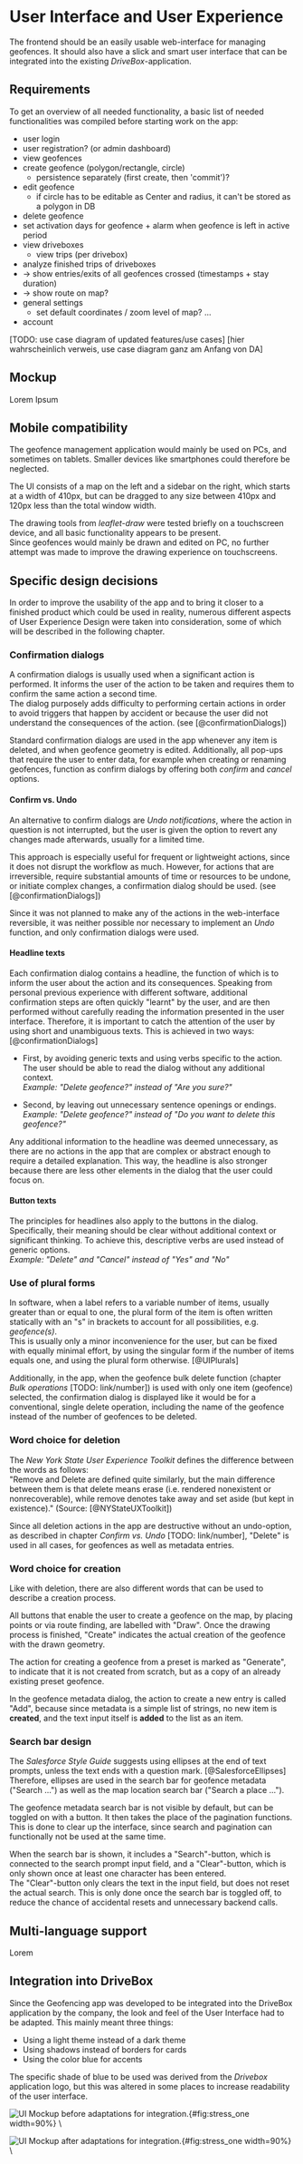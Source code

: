 # User Interface and User Experience
The frontend should be an easily usable web-interface for managing geofences. It should also have a slick and smart user interface that can be integrated into the existing _DriveBox_-application.


## Requirements
To get an overview of all needed functionality, a basic list of needed functionalities was compiled before starting work on the app:

- user login
- user registration? (or admin dashboard)
- view geofences
- create geofence (polygon/rectangle, circle)
  - persistence separately (first create, then 'commit')?
- edit geofence
  - if circle has to be editable as Center and radius, it can't be stored as a polygon in DB
- delete geofence
- set activation days for geofence + alarm when geofence is left in active period
- view driveboxes
  - view trips (per drivebox)
- analyze finished trips of driveboxes
- -> show entries/exits of all geofences crossed (timestamps + stay duration)
- -> show route on map?
- general settings
  - set default coordinates / zoom level of map? ...
- account

[comment]: <> (This is a list made when we started working, maybe it should be updated to include all current functionality)

[TODO: use case diagram of updated features/use cases]
[hier wahrscheinlich verweis, use case diagram ganz am Anfang von DA]


## Mockup
Lorem Ipsum


## Mobile compatibility
The geofence management application would mainly be used on PCs, and sometimes on tablets. Smaller devices like smartphones could therefore be neglected.

The UI consists of a map on the left and a sidebar on the right, which starts at a width of 410px, but can be dragged to any size between 410px and 120px less than the total window width.

The drawing tools from _leaflet-draw_ were tested briefly on a touchscreen device, and all basic functionality appears to be present.\
Since geofences would mainly be drawn and edited on PC, no further attempt was made to improve the drawing experience on touchscreens.


## Specific design decisions
In order to improve the usability of the app and to bring it closer to a finished product which could be used in reality, numerous different aspects of User Experience Design were taken into consideration, some of which will be described in the following chapter.


### Confirmation dialogs
A confirmation dialogs is usually used when a significant action is performed. It informs the user of the action to be taken and requires them to confirm the same action a second time.\
The dialog purposely adds difficulty to performing certain actions in order to avoid triggers that happen by accident or because the user did not understand the consequences of the action. (see [@confirmationDialogs])

Standard confirmation dialogs are used in the app whenever any item is deleted, and when geofence geometry is edited. Additionally, all pop-ups that require the user to enter data, for example when creating or renaming geofences, function as confirm dialogs by offering both _confirm_ and _cancel_ options.


#### Confirm vs. Undo
An alternative to confirm dialogs are _Undo notifications_, where the action in question is not interrupted, but the user is given the option to revert any changes made afterwards, usually for a limited time.

This approach is especially useful for frequent or lightweight actions, since it does not disrupt the workflow as much. However, for actions that are irreversible, require substantial amounts of time or resources to be undone, or initiate complex changes, a confirmation dialog should be used. (see [@confirmationDialogs])

Since it was not planned to make any of the actions in the web-interface reversible, it was neither possible nor necessary to implement an _Undo_ function, and only confirmation dialogs were used.


#### Headline texts
Each confirmation dialog contains a headline, the function of which is to inform the user about the action and its consequences. Speaking from personal previous experience with different software, additional confirmation steps are often quickly "learnt" by the user, and are then performed without carefully reading the information presented in the user interface. Therefore, it is important to catch the attention of the user by using short and unambiguous texts. This is achieved in two ways: [@confirmationDialogs]

- First, by avoiding generic texts and using verbs specific to the action. The user should be able to read the dialog without any additional context.\
_Example: "Delete geofence?" instead of "Are you sure?"_

- Second, by leaving out unnecessary sentence openings or endings.\
_Example: "Delete geofence?" instead of "Do you want to delete this geofence?"_

Any additional information to the headline was deemed unnecessary, as there are no actions in the app that are complex or abstract enough to require a detailed explanation. This way, the headline is also stronger because there are less other elements in the dialog that the user could focus on.


#### Button texts
The principles for headlines also apply to the buttons in the dialog. Specifically, their meaning should be clear without additional context or significant thinking. To achieve this, descriptive verbs are used instead of generic options.\
_Example: "Delete" and "Cancel" instead of "Yes" and "No"_ 


### Use of plural forms
In software, when a label refers to a variable number of items, usually greater than or equal to one, the plural form of the item is often written statically with an "s" in brackets to account for all possibilities, e.g. _geofence(s)_.\
This is usually only a minor inconvenience for the user, but can be fixed with equally minimal effort, by using the singular form if the number of items equals one, and using the plural form otherwise. [@UIPlurals]

Additionally, in the app, when the geofence bulk delete function (chapter _Bulk operations_ [TODO: link/number]) is used with only one item (geofence) selected, the confirmation dialog is displayed like it would be for a conventional, single delete operation, including the name of the geofence instead of the number of geofences to be deleted.


### Word choice for deletion
The _New York State User Experience Toolkit_ defines the difference between the words as follows:\
"Remove and Delete are defined quite similarly, but the main difference between them is that delete means erase (i.e. rendered nonexistent or nonrecoverable), while remove denotes take away and set aside (but kept in existence)." (Source: [@NYStateUXToolkit])

Since all deletion actions in the app are destructive without an undo-option, as described in chapter _Confirm vs. Undo_ [TODO: link/number], "Delete" is used in all cases, for geofences as well as metadata entries.


### Word choice for creation
Like with deletion, there are also different words that can be used to describe a creation process.

All buttons that enable the user to create a geofence on the map, by placing points or via route finding, are labelled with "Draw". Once the drawing process is finished, "Create" indicates the actual creation of the geofence with the drawn geometry.

The action for creating a geofence from a preset is marked as "Generate", to indicate that it is not created from scratch, but as a copy of an already existing preset geofence.

In the geofence metadata dialog, the action to create a new entry is called "Add", because since metadata is a simple list of strings, no new item is **created**, and the text input itself is **added** to the list as an item.


### Search bar design
The _Salesforce Style Guide_ suggests using ellipses at the end of text prompts, unless the text ends with a question mark. [@SalesforceEllipses] Therefore, ellipses are used in the search bar for geofence metadata ("Search ...") as well as the map location search bar ("Search a place ...").

The geofence metadata search bar is not visible by default, but can be toggled on with a button. It then takes the place of the pagination functions. This  is done to clear up the interface, since search and pagination can functionally not be used at the same time.

When the search bar is shown, it includes a "Search"-button, which is connected to the search prompt input field, and a "Clear"-button, which is only shown once at least one character has been entered.\
The "Clear"-button only clears the text in the input field, but does not reset the actual search. This is only done once the search bar is toggled off, to reduce the chance of accidental resets and unnecessary backend calls.


## Multi-language support
Lorem


## Integration into DriveBox
Since the Geofencing app was developed to be integrated into the DriveBox application by the company, the look and feel of the User Interface had to be adapted. This mainly meant three things:

- Using a light theme instead of a dark theme
- Using shadows instead of borders for cards
- Using the color blue for accents

The specific shade of blue to be used was derived from the _Drivebox_ application logo, but this was altered in some places to increase readability of the user interface.

![UI Mockup before adaptations for integration.](source/figures/UI_Integration_before.jpg "Screenshot"){#fig:stress_one width=90%}
\ 

![UI Mockup after adaptations for integration.](source/figures/UI_Integration_after.jpg "Screenshot"){#fig:stress_one width=90%}
\ 
